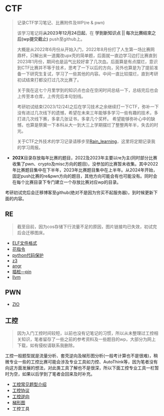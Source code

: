 # CTF

> 记录CTF学习笔记、比赛附件及WP(re & pwn)
>
> 该学习笔记将**从2023年12月24日起**，在 **学到新知识点 || 每次比赛结束之后(wp提交截止)** push至github上。
>
> 大概是从2022年6月份从开始入门，2022年8月份打了人生第一场比赛网鼎杯，只解出来一道魔改upx壳的简单题，后面就一直边学习边打比赛直到2023年1月份，期间也是运气比较好拿了几次血。后面算是有点摆烂，意识到CTF比赛并不等于技术，思考了一下以后的方向，另外也算是为了提前准备一下研究生复试，学习了一些其他的内容。中间一直比较摆烂，直到考研初试结束打都没打过几次比赛了。
>
> 关于我在这七个月里学到的知识点也会在空闲时间总结一下，总结完后也会上传至本仓库，上传完后本句划线。
>
> 考研初试结束(2023/12/24)之后在学习技术之余继续打一下CTF，弥补一下没有进过几次线下的遗憾，希望在未来三年能够多学习一些有趣的技术，多打进几次线下赛，多拿几张证书，多拿几个奖杯。
> 希望能够弥补心中的缺憾，也算是祭奠一下本科从大一到大三上学期摆烂了整整两年半，失去的时光。
>
> 关于CTF之外技术的学习记录请移步至[Rain_learning](https://github.com/SlientRainyDay/Rain_learning)，这里将定期记录我的学习周报。

- **202X**目录存放每年比赛的题目，2022及2023年主要以re为主(同时部分比赛收集了pwn、crypto及misc方向的题目)，没参加的比赛暂未收集。其中2022年比赛题目集中在下半年，2023年比赛题目集中在上半年。从2024年开始，固定push比赛的re&pwn方向的题目，其他方向可能会有也可能没有。同时会在每个比赛目录下专门建立一个存放比赛对应wp的目录。



考研初试完后会迁移博客至github(绝对不是因为穷买不起服务器)，到时候更新下面的内容。

## RE

> 截至目前，因为cos存储下行流量不足的原因，图片链接均已失效，初试完后会迁移图床。

- [ELF文件格式](https://github.com/SlientRainyDay/Rain_CTF/blob/main/reverse/%E6%96%87%E4%BB%B6%E6%A0%BC%E5%BC%8F/ELF.md)
- [花指令](https://github.com/SlientRainyDay/Rain_CTF/blob/main/reverse/%E8%8A%B1%E6%8C%87%E4%BB%A4/%E8%8A%B1%E6%8C%87%E4%BB%A4.md)
- [python代码保护](https://github.com/SlientRainyDay/Rain_CTF/tree/main/reverse/python%E4%BB%A3%E7%A0%81%E4%BF%9D%E6%8A%A4)
- [z3](https://github.com/SlientRainyDay/Rain_CTF/blob/main/reverse/z3/z3.md)
- [angr](https://github.com/SlientRainyDay/Rain_CTF/blob/main/reverse/angr/angr.md)
- [插桩—pin](https://github.com/SlientRainyDay/Rain_CTF/blob/main/reverse/%E6%8F%92%E6%A1%A9/Pin%20%E5%8A%A8%E6%80%81%E4%BA%8C%E8%BF%9B%E5%88%B6%E6%8F%92%E6%A1%A9.md)
- [llvm](https://github.com/SlientRainyDay/Rain_CTF/tree/main/reverse/llvm)



## PWN

- [ZIO](https://github.com/SlientRainyDay/Rain_CTF/blob/main/pwn/ZIO/ZIO.md)





## 工控

> 因为入门工控时间较短，以前也没有记笔记的习惯，所以从未整理过工控相关知识，笔者留存了一些之前的参考资料及一些题目的wp，大部分为网上下载，如有侵权请联系我删除。

工控一般题型就是流量分析、套壳逆向及梯形图分析(一般考计算也不是很难)，稍微专业一些的工控比赛可能会涉及专业工具如力控、AutoThink等，因为笔者没有向这方面发展的想法，对此类工具了解也不是很深，所以下面工控专业工具一栏暂时为空，如果以后学到了笔者会回来及时补充。

- [工控常见题型介绍](https://github.com/SlientRainyDay/Rain_CTF/tree/main/%E5%B7%A5%E6%8E%A7/%E5%B7%A5%E6%8E%A7%E5%B8%B8%E8%A7%81%E9%A2%98%E5%9E%8B%E4%BB%8B%E7%BB%8D)
- [工控协议](https://github.com/SlientRainyDay/Rain_CTF/tree/main/%E5%B7%A5%E6%8E%A7/%E5%B7%A5%E6%8E%A7%E5%8D%8F%E8%AE%AE)
- [工控逆向](https://github.com/SlientRainyDay/Rain_CTF/blob/main/%E5%B7%A5%E6%8E%A7/%E5%B7%A5%E6%8E%A7%E9%80%86%E5%90%91/%E6%81%B6%E6%84%8F%E6%96%87%E4%BB%B6%E5%88%86%E6%9E%90.pdf)
- [梯形图](https://github.com/SlientRainyDay/Rain_CTF/tree/main/%E5%B7%A5%E6%8E%A7/wp%E6%94%B6%E9%9B%86/%E6%A2%AF%E5%BD%A2%E5%9B%BE)
- 工控工具

